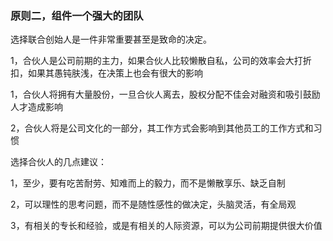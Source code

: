 ### 原则二，组件一个强大的团队

选择联合创始人是一件非常重要甚至是致命的决定。

1，合伙人是公司前期的主力，如果合伙人比较懒散自私，公司的效率会大打折扣，如果其愚钝肤浅，在决策上也会有很大的影响

1，合伙人将拥有大量股份，一旦合伙人离去，股权分配不佳会对融资和吸引鼓励人才造成影响

2，合伙人将是公司文化的一部分，其工作方式会影响到其他员工的工作方式和习惯

选择合伙人的几点建议：

1，至少，要有吃苦耐劳、知难而上的毅力，而不是懒散享乐、缺乏自制

2，可以理性的思考问题，而不是随性感性的做决定，头脑灵活，有全局观

3，有相关的专长和经验，或是有相关的人际资源，可以为公司前期提供很大价值
